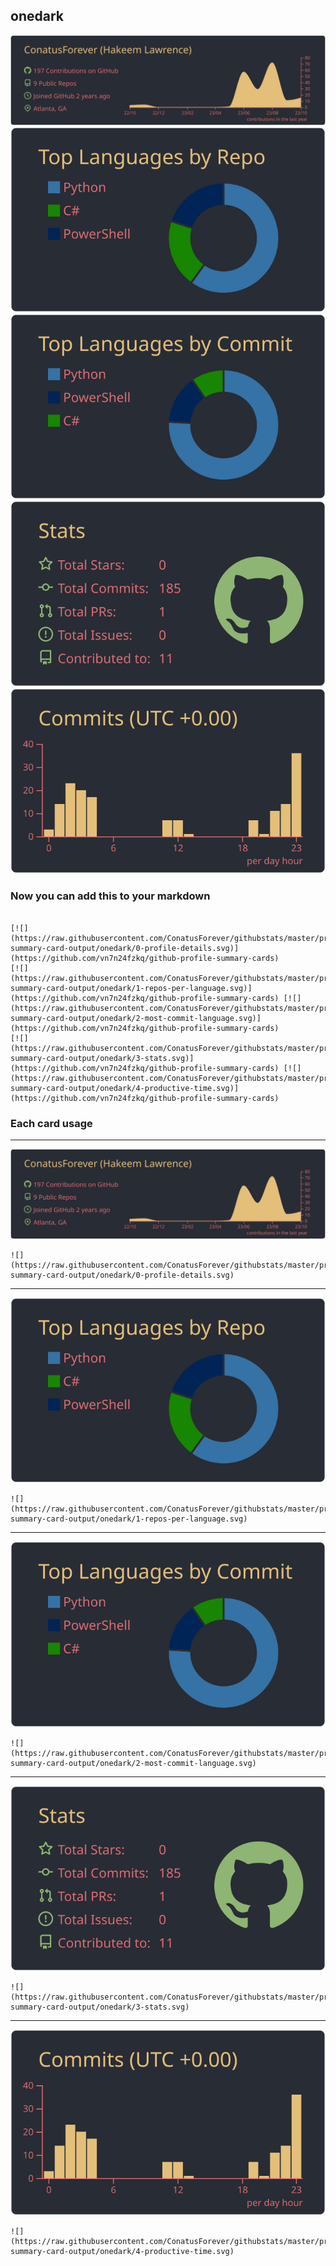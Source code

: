 ## onedark

[![](./0-profile-details.svg)](https://github.com/vn7n24fzkq/github-profile-summary-cards)
[![](./1-repos-per-language.svg)](https://github.com/vn7n24fzkq/github-profile-summary-cards) [![](./2-most-commit-language.svg)](https://github.com/vn7n24fzkq/github-profile-summary-cards)
[![](./3-stats.svg)](https://github.com/vn7n24fzkq/github-profile-summary-cards) [![](./4-productive-time.svg)](https://github.com/vn7n24fzkq/github-profile-summary-cards)
### Now you can add this to your markdown
```

[![](https://raw.githubusercontent.com/ConatusForever/githubstats/master/profile-summary-card-output/onedark/0-profile-details.svg)](https://github.com/vn7n24fzkq/github-profile-summary-cards)
[![](https://raw.githubusercontent.com/ConatusForever/githubstats/master/profile-summary-card-output/onedark/1-repos-per-language.svg)](https://github.com/vn7n24fzkq/github-profile-summary-cards) [![](https://raw.githubusercontent.com/ConatusForever/githubstats/master/profile-summary-card-output/onedark/2-most-commit-language.svg)](https://github.com/vn7n24fzkq/github-profile-summary-cards)
[![](https://raw.githubusercontent.com/ConatusForever/githubstats/master/profile-summary-card-output/onedark/3-stats.svg)](https://github.com/vn7n24fzkq/github-profile-summary-cards) [![](https://raw.githubusercontent.com/ConatusForever/githubstats/master/profile-summary-card-output/onedark/4-productive-time.svg)](https://github.com/vn7n24fzkq/github-profile-summary-cards)

```

### Each card usage
---

![](./0-profile-details.svg)

```
![](https://raw.githubusercontent.com/ConatusForever/githubstats/master/profile-summary-card-output/onedark/0-profile-details.svg)
```

    

---

![](./1-repos-per-language.svg)

```
![](https://raw.githubusercontent.com/ConatusForever/githubstats/master/profile-summary-card-output/onedark/1-repos-per-language.svg)
```

    

---

![](./2-most-commit-language.svg)

```
![](https://raw.githubusercontent.com/ConatusForever/githubstats/master/profile-summary-card-output/onedark/2-most-commit-language.svg)
```

    

---

![](./3-stats.svg)

```
![](https://raw.githubusercontent.com/ConatusForever/githubstats/master/profile-summary-card-output/onedark/3-stats.svg)
```

    

---

![](./4-productive-time.svg)

```
![](https://raw.githubusercontent.com/ConatusForever/githubstats/master/profile-summary-card-output/onedark/4-productive-time.svg)
```

    

